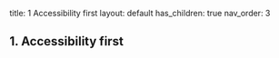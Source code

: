 title: 1 Accessibility first layout: default has_children: true nav_order: 3


## 1. Accessibility first

